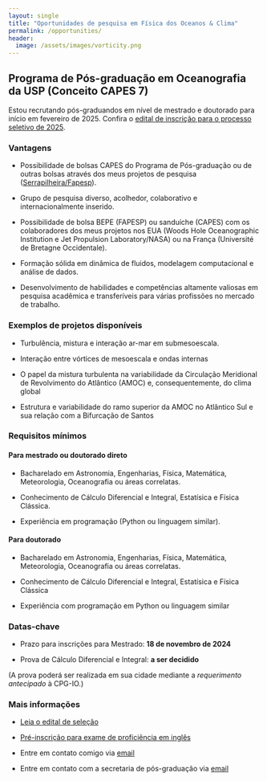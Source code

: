 ```yaml
---
layout: single
title: "Oportunidades de pesquisa em Física dos Oceanos & Clima"
permalink: /opportunities/
header:
  image: /assets/images/vorticity.png
---
```


<!-- 
## Postdoc 

I am recruiting an ambitious and autonomous postdoc to conduct research as part of my FAPESP Young Investigator Award on submesoscale eddy transport. The minimal qualifications are:

1. A Ph.D. in Physical Oceanography, Meteorology, Applied Mathematics or related field.
2. Experience with analysis and visualization of observations and model outputs.
3. Excellent verbal and written communication in English.

Additionally, desired qualifications are:

1. Strong background in geophysical fluid dynamics.
2. Excellent computational skills, including programming in Python or Julia.
3. Experience with the set up and execution of idealized and realistic numerical simulations.


If you are interested in this position, please contact me by [email](mailto:cesar.rocha@usp.br). -->

## Programa de Pós-graduação em Oceanografia da USP (Conceito CAPES 7)

Estou recrutando pós-graduandos em nível de mestrado e doutorado para início em fevereiro de 2025. Confira o [edital de inscrição para o processo seletivo de 2025](https://www.io.usp.br/index.php/pos-graduacao/programa-de-pos-graduacao/edital-2025-mestrado.html).

### Vantagens

- Possibilidade de bolsas CAPES do Programa de Pós-graduação ou de outras bolsas através dos meus projetos de pesquisa ([Serrapilheira/Fapesp](https://serrapilheira.org/serrapilheira-apoiara-32-jovens-cientistas-com-r-22-milhoes-em-parceria-com-faps/)).

- Grupo de pesquisa diverso, acolhedor, colaborativo e internacionalmente inserido.

- Possibilidade de bolsa BEPE (FAPESP) ou  sanduíche (CAPES) com os colaboradores dos meus projetos nos EUA (Woods Hole Oceanographic Institution e Jet Propulsion Laboratory/NASA) ou na França (Université de Bretagne Occidentale).

- Formação sólida em dinâmica de fluidos, modelagem computacional e análise de dados.

- Desenvolvimento de habilidades e competências altamente valiosas em pesquisa acadêmica e transferíveis para várias profissões no mercado de trabalho.

### Exemplos de projetos disponíveis


- Turbulência, mistura e interação ar-mar em submesoescala.

- Interação entre vórtices de mesoescala e ondas internas

- O papel da mistura turbulenta na variabilidade da Circulação Meridional de Revolvimento do Atlântico (AMOC) e, consequentemente, do clima global

- Estrutura e variabilidade do ramo superior da AMOC no Atlântico Sul e sua relação com a Bifurcação de Santos


### Requisitos mínimos

#### Para mestrado ou doutorado direto

- Bacharelado em Astronomia, Engenharias, Física, Matemática, Meteorologia, Oceanografia ou áreas correlatas.

- Conhecimento de Cálculo Diferencial e Integral, Estatísica e  Física Clássica.

- Experiência em programação  (Python ou linguagem similar).

#### Para doutorado

- Bacharelado em Astronomia, Engenharias, Física, Matemática, Meteorologia, Oceanografia ou áreas correlatas.

- Conhecimento de Cálculo Diferencial e Integral, Estatísica e  Física Clássica

- Experiência com programação em Python ou linguagem similar


### Datas-chave

- Prazo para inscrições para Mestrado: **18 de novembro de 2024**

- Prova de Cálculo Diferencial e Integral: **a ser decidido**

(A prova poderá ser realizada em sua cidade mediante a *requerimento antecipado*  à CPG-IO.)

### Mais informações

- [Leia o edital de seleção](https://www.io.usp.br/index.php/pos-graduacao/programa-de-pos-graduacao/edital-2025-mestrado.html)

- [Pré-inscrição para exame de proficiência em inglês](https://www.io.usp.br/index.php/pos-graduacao/programa-de-pos-graduacao/proficiencia-em-lingua-estrangeira.html)

- Entre em contato comigo via [email](mailto:cesar.rocha@usp.br)

- Entre em contato com a secretaria de pós-graduação via [email](cpg-io@usp.br)






